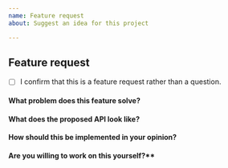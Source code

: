 ```yaml
---
name: Feature request
about: Suggest an idea for this project

---
```


<!-- Based on https://github.com/vuejs/vuepress/blob/master/.github/ISSUE_TEMPLATE/feature_request.md -->
<!-- Please don't delete this template or we'll close your issue -->
<!-- Before creating an issue please make sure you are using the latest version of Statusfy. -->

## Feature request

- [ ] I confirm that this is a feature request rather than a question.

<!-- Please ask questions on StackOverflow. -->
<!-- Free Support: https://stackoverflow.com/questions/ask?tags=statusfy -->
<!-- Commercial Support: This project is sponsored by https://www.bazzite.com. If you require professional assistance on your project(s), please contact us at https://statusfy.co/support. -->

<!-- Issues which contain questions or support requests will be closed. -->

#### What problem does this feature solve?

#### What does the proposed API look like?

#### How should this be implemented in your opinion?

#### Are you willing to work on this yourself?**
